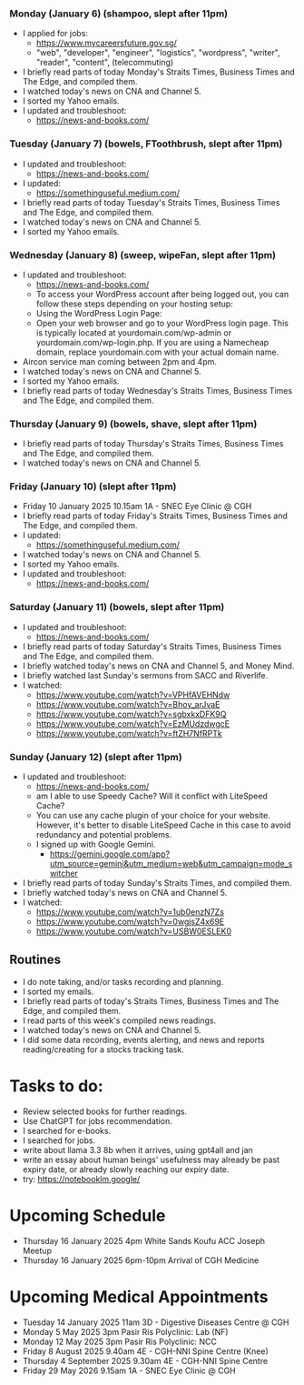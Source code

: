 ### Monday (January 6) (shampoo, slept after 11pm)
- I applied for jobs:
    - https://www.mycareersfuture.gov.sg/
    - "web", "developer", "engineer", "logistics", "wordpress", "writer", "reader", "content", (telecommuting)
- I briefly read parts of today Monday's Straits Times, Business Times and The Edge, and compiled them.
- I watched today's news on CNA and Channel 5.
- I sorted my Yahoo emails.
- I updated and troubleshoot:
    - https://news-and-books.com/

### Tuesday (January 7) (bowels, FToothbrush, slept after 11pm)
- I updated and troubleshoot:
    - https://news-and-books.com/
- I updated:
    - https://somethinguseful.medium.com/
- I briefly read parts of today Tuesday's Straits Times, Business Times and The Edge, and compiled them.
- I watched today's news on CNA and Channel 5.
- I sorted my Yahoo emails.

### Wednesday (January 8) (sweep, wipeFan, slept after 11pm)
- I updated and troubleshoot:
    - https://news-and-books.com/
    - To access your WordPress account after being logged out, you can follow these steps depending on your hosting setup:
    - Using the WordPress Login Page:
    - Open your web browser and go to your WordPress login page. This is typically located at yourdomain.com/wp-admin or yourdomain.com/wp-login.php. If you are using a Namecheap domain, replace yourdomain.com with your actual domain name.
- Aircon service man coming between 2pm and 4pm.
- I watched today's news on CNA and Channel 5.
- I sorted my Yahoo emails.
- I briefly read parts of today Wednesday's Straits Times, Business Times and The Edge, and compiled them.

### Thursday (January 9) (bowels, shave, slept after 11pm)
- I briefly read parts of today Thursday's Straits Times, Business Times and The Edge, and compiled them.
- I watched today's news on CNA and Channel 5.

### Friday (January 10) (slept after 11pm)
- Friday 10 January 2025 10.15am 1A - SNEC Eye Clinic @ CGH
- I briefly read parts of today Friday's Straits Times, Business Times and The Edge, and compiled them.
- I updated:
    - https://somethinguseful.medium.com/
- I watched today's news on CNA and Channel 5.
- I sorted my Yahoo emails.
- I updated and troubleshoot:
    - https://news-and-books.com/

### Saturday (January 11) (bowels, slept after 11pm)
- I updated and troubleshoot:
    - https://news-and-books.com/
- I briefly read parts of today Saturday's Straits Times, Business Times and The Edge, and compiled them.
- I briefly watched today's news on CNA and Channel 5, and Money Mind.
- I briefly watched last Sunday's sermons from SACC and Riverlife.
- I watched:
    - https://www.youtube.com/watch?v=VPHfAVEHNdw
    - https://www.youtube.com/watch?v=Bhoy_arJvaE
    - https://www.youtube.com/watch?v=sgbxkxDFK9Q
    - https://www.youtube.com/watch?v=EzMUdzdwgcE
    - https://www.youtube.com/watch?v=ftZH7NfRPTk

### Sunday (January 12) (slept after 11pm)
- I updated and troubleshoot:
    - https://news-and-books.com/
    - am I able to use Speedy Cache? Will it conflict with LiteSpeed Cache?
    - You can use any cache plugin of your choice for your website. However, it's better to disable LiteSpeed Cache in this case to avoid redundancy and potential problems.
    - I signed up with Google Gemini.
        - https://gemini.google.com/app?utm_source=gemini&utm_medium=web&utm_campaign=mode_switcher
- I briefly read parts of today Sunday's Straits Times, and compiled them.
- I briefly watched today's news on CNA and Channel 5.
- I watched:
    - https://www.youtube.com/watch?v=1ub0enzN7Zs
    - https://www.youtube.com/watch?v=0wgjsZ4x69E
    - https://www.youtube.com/watch?v=USBW0ESLEK0



## Routines
- I do note taking, and/or tasks recording and planning.
- I sorted my emails.
- I briefly read parts of today's Straits Times, Business Times and The Edge, and compiled them.
- I read parts of this week's compiled news readings.
- I watched today's news on CNA and Channel 5.
- I did some data recording, events alerting, and news and reports reading/creating for a stocks tracking task.

# Tasks to do:
- Review selected books for further readings.
- Use ChatGPT for jobs recommendation.
- I searched for e-books.
- I searched for jobs.
- write about llama 3.3 8b when it arrives, using gpt4all and jan
- write an essay about human beings' usefulness may already be past expiry date, or already slowly reaching our expiry date.
- try: https://notebooklm.google/

# Upcoming Schedule
- Thursday 16 January 2025 4pm White Sands Koufu ACC Joseph Meetup
- Thursday 16 January 2025 6pm-10pm Arrival of CGH Medicine

# Upcoming Medical Appointments
- Tuesday 14 January 2025 11am 3D - Digestive Diseases Centre @ CGH
- Monday 5 May 2025 3pm Pasir Ris Polyclinic: Lab (NF)
- Monday 12 May 2025 3pm Pasir Ris Polyclinic: NCC
- Friday 8 August 2025 9.40am 4E - CGH-NNI Spine Centre (Knee)
- Thursday 4 September 2025 9.30am 4E - CGH-NNI Spine Centre
- Friday 29 May 2026 9.15am 1A - SNEC Eye Clinic @ CGH
